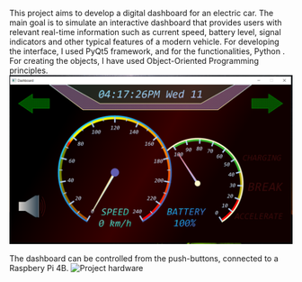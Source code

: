This project aims to develop a digital dashboard for an electric car. The main goal is to simulate an interactive dashboard that provides users with relevant real-time information such as current speed, battery level, signal indicators and other typical features of a modern vehicle.
For developing the interface, I used
PyQt5
framework, and for the functionalities,
Python
. For creating the objects, I have used
Object-Oriented Programming
principles.
![Project](Project.PNG)
  
The dashboard can be controlled from the push-buttons, connected to a Raspbery Pi 4B.
![Project hardware](https://github.com/OvidiuDragos11/CarDashboard/blob/master/Project%20hardware.jpg)
